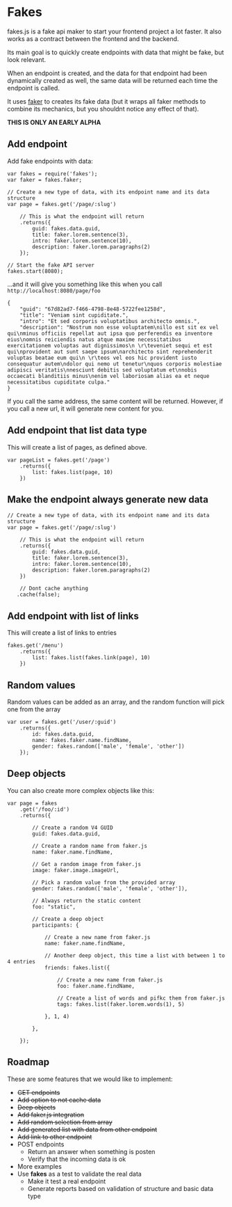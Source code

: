 Fakes
========

fakes.js is a fake api maker to start your frontend project a lot faster. It also works as a contract between the frontend and the backend.

Its main goal is to quickly create endpoints with data that might be fake, but look relevant.

When an endpoint is created, and the data for that endpoint had been dynamically created as well, the same data will be returned each time the endpoint is called.

It uses [faker](https://github.com/FotoVerite/Faker.js) to creates its fake data (but it wraps all faker methods to combine its mechanics, but you shouldnt notice any effect of that).


**THIS IS ONLY AN EARLY ALPHA**

## Add endpoint

Add fake endpoints with data:

    var fakes = require('fakes');
    var faker = fakes.faker;

    // Create a new type of data, with its endpoint name and its data structure
    var page = fakes.get('/page/:slug')
        
        // This is what the endpoint will return
        .returns({
            guid: fakes.data.guid,
            title: faker.lorem.sentence(3),
            intro: faker.lorem.sentence(10),
            description: faker.lorem.paragraphs(2)
        });
      
    // Start the fake API server
    fakes.start(8080);   
    
...and it will give you something like this when you call `http://localhost:8080/page/foo`

    {
        "guid": "67d82ad7-f466-4798-8e48-5722fee1258d",
        "title": "Veniam sint cupiditate.",
        "intro": "Et sed corporis voluptatibus architecto omnis.",
        "description": "Nostrum non esse voluptatem\nillo est sit ex vel qui\nminus officiis repellat aut ipsa quo perferendis ea inventore eius\nomnis reiciendis natus atque maxime necessitatibus exercitationem voluptas aut dignissimos\n \r\teveniet sequi et est qui\nprovident aut sunt saepe ipsum\narchitecto sint reprehenderit voluptas beatae eum qui\n \r\teos vel eos hic provident iusto consequatur autem\ndolor qui nemo ut tenetur\nquos corporis molestiae adipisci veritatis\nnesciunt debitis sed voluptatum et\nnobis occaecati blanditiis minus\nenim vel laboriosam alias ea et neque necessitatibus cupiditate culpa."
    }
    
If you call the same address, the same content will be returned. However, if you call a new url, it will generate new content for you.
    
## Add endpoint that list data type
    
This will create a list of pages, as defined above.

    var pageList = fakes.get('/page')
        .returns({
            list: fakes.list(page, 10)
        })
    
## Make the endpoint always generate new data 

    // Create a new type of data, with its endpoint name and its data structure
    var page = fakes.get('/page/:slug')
        
        // This is what the endpoint will return
        .returns({
            guid: fakes.data.guid,
            title: faker.lorem.sentence(3),
            intro: faker.lorem.sentence(10),
            description: faker.lorem.paragraphs(2)
        })
      
        // Dont cache anything
       .cache(false);

## Add endpoint with list of links
    
This will create a list of links to entries

    fakes.get('/menu')
        .returns({
            list: fakes.list(fakes.link(page), 10)
        })

    
    
## Random values

Random values can be added as an array, and the random function will pick one from the array

    var user = fakes.get('/user/:guid')
        .returns({
            id: fakes.data.guid,
            name: fakes.faker.name.findName,
            gender: fakes.random(['male', 'female', 'other'])
        });

    
## Deep objects
    
You can also create more complex objects like this:
   
    var page = fakes
        .get('/foo/:id')
        .returns({
            
            // Create a random V4 GUID
            guid: fakes.data.guid,

            // Create a random name from faker.js
            name: faker.name.findName,

            // Get a random image from faker.js
            image: faker.image.imageUrl,

            // Pick a random value from the provided array
            gender: fakes.random(['male', 'female', 'other']),

            // Always return the static content
            foo: "static",

            // Create a deep object
            participants: {

                // Create a new name from faker.js
                name: faker.name.findName,

                // Another deep object, this time a list with between 1 to 4 entries
                friends: fakes.list({ 
                    
                    // Create a new name from faker.js
                    foo: faker.name.findName, 

                    // Create a list of words and pifkc them from faker.js
                    tags: fakes.list(faker.lorem.words(1), 5)

                }, 1, 4)

            },

        });

   
## Roadmap

These are some features that we would like to implement:

- ~~GET endpoints~~
- ~~Add option to not cache data~~
- ~~Deep objects~~
- ~~Add faker.js integration~~
- ~~Add random selection from array~~
- ~~Add generated list with data from other endpoint~~
- ~~Add link to other endpoint~~
- POST endpoints
  - Return an answer when something is posten
  - Verify that the incoming data is ok
- More examples
- Use **fakes** as a test to validate the real data
  - Make it test a real endpoint
  - Generate reports based on validation of structure and basic data type
  
 